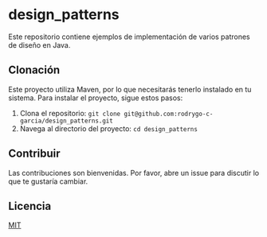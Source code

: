 # design_patterns

Este repositorio contiene ejemplos de implementación de varios patrones de diseño en Java.

## Clonación

Este proyecto utiliza Maven, por lo que necesitarás tenerlo instalado en tu sistema. Para instalar el proyecto, sigue estos pasos:

1. Clona el repositorio: `git clone git@github.com:rodrygo-c-garcia/design_patterns.git`
2. Navega al directorio del proyecto: `cd design_patterns`

## Contribuir

Las contribuciones son bienvenidas. Por favor, abre un issue para discutir lo que te gustaría cambiar.

## Licencia

[MIT](https://choosealicense.com/licenses/mit/)
